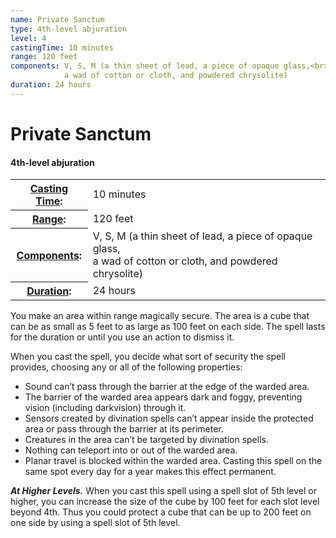 ```yaml
---
name: Private Sanctum
type: 4th-level abjuration
level: 4
castingTime: 10 minutes
range: 120 feet
components: V, S, M (a thin sheet of lead, a piece of opaque glass,<br>
			a wad of cotton or cloth, and powdered chrysolite)
duration: 24 hours
---
```


Private Sanctum
===============

#### 4th-level abjuration

<table cellspacing="0" class="statBlock"><tbody><tr><th><a href="/srd/spellcasting/castingASpell.htm#castingtime">Casting Time</a>:</th><td>10 minutes</td></tr><tr><th><a href="/srd/spellcasting/castingASpell.htm#range">Range</a>:</th><td>120 feet</td></tr><tr><th><a href="/srd/spellcasting/castingASpell.htm#castingtime">Components</a>:</th><td>V, S, M (a thin sheet of lead, a piece of opaque glass,<br>a wad of cotton or cloth, and powdered chrysolite)</td></tr><tr><th><a href="/srd/magicOverview/spellDescriptions.htm#effect">Duration</a>:</th><td>24 hours</td></tr></tbody></table>

You make an area within range magically secure. The area is a cube that can be as small as 5 feet to as large as 100 feet on each side. The spell lasts for the duration or until you use an action to dismiss it.

When you cast the spell, you decide what sort of security the spell provides, choosing any or all of the following properties:

*   Sound can’t pass through the barrier at the edge of the warded area.
*   The barrier of the warded area appears dark and foggy, preventing vision (including darkvision) through it.
*   Sensors created by divination spells can’t appear inside the protected area or pass through the barrier at its perimeter.
*   Creatures in the area can’t be targeted by divination spells.
*   Nothing can teleport into or out of the warded area.
*   Planar travel is blocked within the warded area. Casting this spell on the same spot every day for a year makes this effect permanent.

_**At Higher Levels.**_ When you cast this spell using a spell slot of 5th level or higher, you can increase the size of the cube by 100 feet for each slot level beyond 4th. Thus you could protect a cube that can be up to 200 feet on one side by using a spell slot of 5th level.